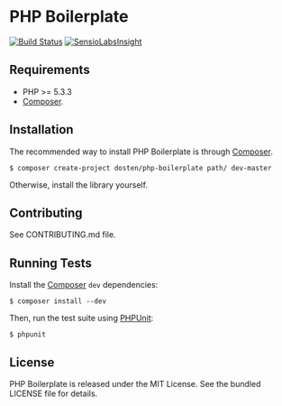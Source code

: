 PHP Boilerplate 
===============

[![Build Status](https://travis-ci.org/dosten/php-boilerplate.svg?branch=master)](https://travis-ci.org/dosten/php-boilerplate)
[![SensioLabsInsight](https://insight.sensiolabs.com/projects/51705781-86a4-48db-9ccb-24e16ef4fd3c/mini.png)](https://insight.sensiolabs.com/projects/51705781-86a4-48db-9ccb-24e16ef4fd3c)

Requirements
------------

- PHP >= 5.3.3
- [Composer](http://getcomposer.org/).

Installation
---------------

The recommended way to install PHP Boilerplate is through
[Composer](http://getcomposer.org/).

    $ composer create-project dosten/php-boilerplate path/ dev-master

Otherwise, install the library yourself.

Contributing
------------

See CONTRIBUTING.md file.

Running Tests
-------------

Install the [Composer](http://getcomposer.org/) `dev` dependencies:

    $ composer install --dev

Then, run the test suite using [PHPUnit](http://phpunit.de/):

    $ phpunit

License
-------

PHP Boilerplate is released under the MIT License. See the bundled LICENSE file for
details.
